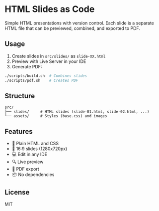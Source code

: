 # HTML Slides as Code

Simple HTML presentations with version control. Each slide is a separate HTML file that can be previewed, combined, and exported to PDF.

## Usage

1. Create slides in `src/slides/` as `slide-XX.html`
2. Preview with Live Server in your IDE
3. Generate PDF:
```bash
./scripts/build.sh  # Combines slides
./scripts/pdf.sh    # Creates PDF
```

## Structure

```
src/
├── slides/     # HTML slides (slide-01.html, slide-02.html, ...)
└── assets/     # Styles (base.css) and images
```

## Features

- 🎨 Plain HTML and CSS
- 📱 16:9 slides (1280x720px)
- 💻 Edit in any IDE
- 🔍 Live preview
- 📄 PDF export
- 📦 No dependencies

## License

MIT